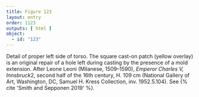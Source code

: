 ```yaml
---
title: Figure 123
layout: entry
order: 1123
outputs: [ html ]
object:
  - id: "123"
---
```


Detail of proper left side of torso. The square cast-on patch (yellow overlay) is an original repair of a hole left during casting by the presence of a mold extension. After Leone Leoni (Milanese, 1509–1590), *Emperor Charles V, Innsbruck*2, second half of the 16th century, H. 109 cm (National Gallery of Art, Washington, DC, Samuel H. Kress Collection, inv. 1952.5.104). See {% cite 'Smith and Sepponen 2019' %}.

